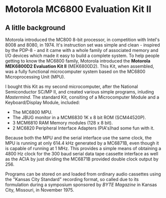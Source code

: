 # Motorola MC6800 Evaluation Kit II

## A litlle background

Motorola introduced the MC800 8-bit processor, in competition with Intel's 8008 and 8080, in 1974.
It's instruction set was simple and clean - inspired by the PDP-8 - and it came with a whole family of associated memory and I/O devices which made it easy to build a complete system.
To help people getting to know the MC6800 family, Motorola introduced the **Motorola MEK6800D2 Evaluation Kit II** (MEK6800D2).
This Kit, when assembled, was a fully functional microcomputer system based on the MC6800 Microprocessing Unit (MPU).

I bought this Kit as my second microcomputer, after the National Semiconductor SC/MP II, and created various simple programs, inluding _Mastermind_.
The standard Kit, consiting of a Microcomputer Module and a Keyboard/Display Module, included:

* The MC6800 MPU.
* The JBUG monitor in a MCM6830 1K x  8 bit ROM (SCM44520P).
* 3 MCM6810 RAM Memory modules (128 x 8 bit).
* 2 MC6820 Peripheral Interface Adapters (PIA's)had some fun with it.

Because both the MPU and the serial interface use the same clock, the MPU is running at only 614.4 kHz generated by a MC6871B, even though it is capable of running at 1 MHz. This provides a simple means of obtaining a 4800 Hz clock for the 300 baud serial data tape cassette interface as well as the ACIA by just dividing the MC6871B provided double clock output by 256.

Programs can be stored on and loaded from ordinary audio cassettes using the "Kansas City Standard" recording format, so called due to its formulation during a symposium sponsored by _BYTE Magazine_ in Kansas City, Missouri, in November 1975.